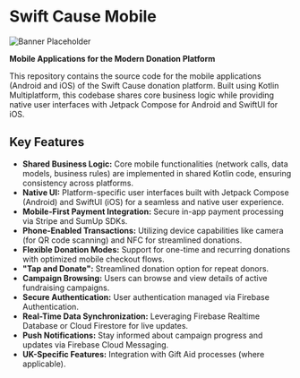 # Swift Cause Mobile

![Banner Placeholder](https://github.com/YNVSolutions/SwiftCause-mobile/blob/main/banner.png)

**Mobile Applications for the Modern Donation Platform**

This repository contains the source code for the mobile applications (Android and iOS) of the Swift Cause donation platform. Built using Kotlin Multiplatform, this codebase shares core business logic while providing native user interfaces with Jetpack Compose for Android and SwiftUI for iOS.


## Key Features

* **Shared Business Logic:** Core mobile functionalities (network calls, data models, business rules) are implemented in shared Kotlin code, ensuring consistency across platforms.
* **Native UI:** Platform-specific user interfaces built with Jetpack Compose (Android) and SwiftUI (iOS) for a seamless and native user experience.
* **Mobile-First Payment Integration:** Secure in-app payment processing via Stripe and SumUp SDKs.
* **Phone-Enabled Transactions:** Utilizing device capabilities like camera (for QR code scanning) and NFC for streamlined donations.
* **Flexible Donation Modes:** Support for one-time and recurring donations with optimized mobile checkout flows.
* **"Tap and Donate":** Streamlined donation option for repeat donors.
* **Campaign Browsing:** Users can browse and view details of active fundraising campaigns.
* **Secure Authentication:** User authentication managed via Firebase Authentication.
* **Real-Time Data Synchronization:** Leveraging Firebase Realtime Database or Cloud Firestore for live updates.
* **Push Notifications:** Stay informed about campaign progress and updates via Firebase Cloud Messaging.
* **UK-Specific Features:** Integration with Gift Aid processes (where applicable).

